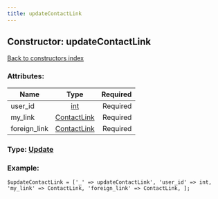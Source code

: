```yaml
---
title: updateContactLink
---
```

## Constructor: updateContactLink  
[Back to constructors index](index.md)



### Attributes:

| Name     |    Type       | Required |
|----------|:-------------:|---------:|
|user\_id|[int](../types/int.md) | Required|
|my\_link|[ContactLink](../types/ContactLink.md) | Required|
|foreign\_link|[ContactLink](../types/ContactLink.md) | Required|



### Type: [Update](../types/Update.md)


### Example:

```
$updateContactLink = ['_' => updateContactLink', 'user_id' => int, 'my_link' => ContactLink, 'foreign_link' => ContactLink, ];
```